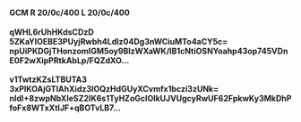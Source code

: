 #### GCM R 20/0c/400 L 20/0c/400
**qWHL6rUhHKdsCDzD**<br/>**5ZKaYIOEBE3PUyjRwbh4Ldlz04Dg3nWCiuMTo4aCY5c=**<br/>**npUiPKDGjTHonzomlGM5oy9BlzWXaWK/lB1cNtiOSNYoahp43op745VDnE0F2wXipPRtkAbLp/FQZdXO...**<br/><br/>
**v1TwtzKZsLTBUTA3**<br/>**3xPlKOAjGTIAhXidz3IOQzHdGUyXCvmfx1bczi3zUNk=**<br/>**nIdI+8zwpNbXleSZ2lK6s1TyHZoGcIOlkUJVUgcyRwUF62FpkwKy3MkDhPfoFx8WTxXtlJF+qBOTvLB7...**